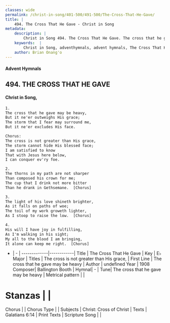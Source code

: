 ```yaml
---
classes: wide
permalink: /christ-in-song/401-500/491-500/The-Cross-That-He-Gave/
title: |
    494. The Cross That He Gave - Christ in Song
metadata:
    description: |
        Christ in Song 494. The Cross That He Gave. The cross that he gave may be heavy, But it ne'er outweighs His grace; The storm that I fear may surround me, But it ne'er excludes His face. Chorus: The cross is not greater than His grace, The storm cannot hide His blessed face; I am satisfied to know That with Jesus here below, I can conquer ev'ry foe.
    keywords:  |
        Christ in Song, adventhymnals, advent hymnals, The Cross That He Gave, The cross that he gave may be heavy. The cross is not greater than His grace,
    author: Brian Onang'o
---
```


#### Advent Hymnals
## 494. THE CROSS THAT HE GAVE
####  Christ in Song,

```txt
1.
The cross that he gave may be heavy,
But it ne'er outweighs His grace;
The storm that I fear may surround me,
But it ne'er excludes His face.

Chorus:
The cross is not greater than His grace,
The storm cannot hide His blessed face;
I am satisfied to know
That with Jesus here below,
I can conquer ev'ry foe.

2.
The thorns in my path are not sharper
Than composed his crown for me;
The cup that I drink not more bitter
Than he drank in Gethsemane.  [Chorus]

3.
The light of his love shineth brighter,
As it falls on paths of woe;
The toil of my work groweth lighter,
As I stoop to raise the low.  [Chorus]

4.
His will I have joy in fulfilling,
As I'm walking in his sight;
My all to the blood I am bringing,
It alone can keep me right.  [Chorus]

```

- |   -  |
-------------|------------|
Title | The Cross That He Gave |
Key | E♭ Major |
Titles | The cross is not greater than His grace, |
First Line | The cross that he gave may be heavy |
Author | undefined
Year | 1908
Composer| Ballington Booth |
Hymnal|  - |
Tune| The cross that he gave may be heavy |
Metrical pattern | |
# Stanzas |  |
Chorus |  |
Chorus Type |  |
Subjects | Christ: Cross of Christ |
Texts | Galatians 6:14 |
Print Texts | 
Scripture Song |  |
    

